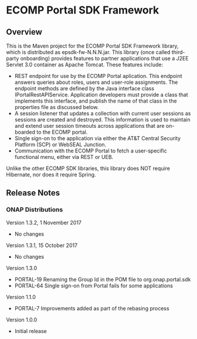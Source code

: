 # ECOMP Portal SDK Framework

## Overview

This is the Maven project for the ECOMP Portal SDK Framework library,
which is distributed as epsdk-fw-N.N.N.jar.  This library 
(once called third-party onboarding) provides features to 
partner applications that use a J2EE Servlet 3.0 container
as Apache Tomcat.  These features include:
- REST endpoint for use by the ECOMP Portal aplication. This endpoint 
  answers queries about roles, users and user-role assignments. 
  The endpoint methods are defined by the Java interface class 
  IPortalRestAPIService. Application developers must provide a 
  class that implements this interface, and publish the name of 
  that class in the properties file as discussed below.
- A session listener that updates a collection with current user sessions 
  as sessions are created and destroyed. This information is used to maintain 
  and extend user session timeouts across applications that are on-boarded to 
  the ECOMP portal.
- Single sign-on to the application via either the AT&T Central Security Platform (SCP) 
  or WebSEAL Junction.
- Communication with the ECOMP Portal to fetch a user-specific functional menu, either
  via REST or UEB.
  
Unlike the other ECOMP SDK libraries, this library does NOT require Hibernate, 
nor does it require Spring.

## Release Notes

### ONAP Distributions

Version 1.3.2, 1 November 2017
- No changes

Version 1.3.1, 15 October 2017
- No changes

Version 1.3.0
- PORTAL-19 Renaming the Group Id in the POM file to org.onap.portal.sdk
- PORTAL-64 Single sign-on from Portal fails for some applications

Version 1.1.0
- PORTAL-7 Improvements added as part of the rebasing process
 
Version 1.0.0
- Initial release
